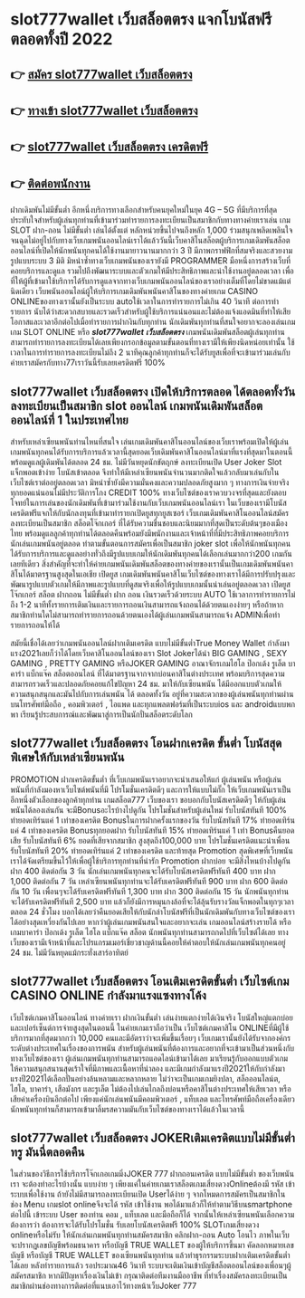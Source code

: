 # slot777wallet เว็บสล็อตตรง  แจกโบนัสฟรีตลอดทั้งปี 2022

## 👉 [สมัคร slot777wallet เว็บสล็อตตรง](https://slot777wallet.com/)
## 👉 [ทางเข้า slot777wallet เว็บสล็อตตรง](https://slot777wallet.com/)
## 👉 [slot777wallet เว็บสล็อตตรง เครดิตฟรี](https://slot777wallet.com/)
## 👉 [ติดต่อพนักงาน](https://slot777wallet.com/)


ฝากเดิมพันไม่มีขั้นต่ำ  อีกหนึ่งบริการทางเลือกสำหรับคนยุคใหม่ในยุค 4G – 5G ที่มีบริการที่สุดประทับใจสำหรับผู้เล่นทุกท่านที่เข้ามาร่วมทำรายการลงทะเบียนเป็นสมาชิกกับทางทางค่ายเราเล่น เกม SLOT  ฝาก-ถอน ไม่มีขั้นต่ำ เล่นได้ตั้งแต่ หลักหน่วยขึ้นไปจนถึงหลัก 1,000 ร่วมสนุกเพลิดเพลินใจจนฉุดไม่อยู่ไปกับทางเว็บเกมพนันออนไลน์เราได้แล้ววันนี้เว็บคาสิโนสล็อตผู้บริการเกมเดิมพันสล็อตออนไลน์ที่เปิดให้นักพนันทุกคนได้ใช้งานมายาวนานมากกว่า 3 ปี มีภาพกราฟฟิกที่สมจริงและสวยงาม รูปแบบระบบ 3 มิติ
มิหนำซ้ำทางเว็บเกมพนันของเรายังมี  PROGRAMMER มือหนึ่งการสร้างเว็บที่คอยบริการและดูแล  รวมไปถึงพัฒนาระบบและตัวเกมให้มีประสิทธิภาพและน่าใช้งานอยู่ตลอดเวลา เพื่อที่ให้ผู้ที่เข้ามาใช้บริการได้รับการดูแลจากทางเว็บเกมพนันออนไลน์ของเราอย่างเต็มที่โดยไม่ขาดแม้แต่นิดเดียว เว็บพนันออนไลน์ผู้ให้บริการเกมเดิมพันพนันคาสิโนของทางค่ายเกม CASINO ONLINEของทางเรานั้นยังเป็นระบบ autoใช้เวลาในการทำรายการไม่เกิน 40 วินาที ต่อการทำรายการ นับได้ว่าสะดวกสบายและรวดเร็วสำหรับผู้ใช้บริการแน่นอนและไม่ต้องแจ้งแอดมินที่ทำให้เสียโอกาสและเวลาอีกต่อไปเมื่อทำรายการฝากงินกับทุกท่าน
นักเดิมพันทุกท่านที่สนใจอยากจะลองเล่นเกม เกม SLOT ONLINE หรือ ***slot777wallet เว็บสล็อตตรง*** เกมพนันเดิมพันสล็อตผู้เล่นทุกท่านสามารถทำรายการลงทะเบียนได้เลยเพียงกรอกข้อมูลตามขั้นตอนที่ทางเรามีให้เพียงนิดหน่อยเท่านั้น ใช้เวลาในการทำรายการลงทะเบียนไม่ถึง 2 นาทีคุณลูกค้าทุกท่านก็จะได้รับยูสเพื่อที่จะเข้ามาร่วมเล่นกับค่ายเราสมัครกับทาง77เราวันนี้รับเลยเครดิตฟรี 100%

## slot777wallet เว็บสล็อตตรง เปิดให้บริการตลอด ได้ตลอดทั้งวันลงทะเบียนเป็นสมาชิก slot ออนไลน์ เกมพนันเดิมพันสล็อตออนไลน์ที่ 1 ในประเทศไทย

สำหรับเหล่าเซียนพนันท่านไหนที่สนใจ เล่นเกมเดิมพันคาสิโนออนไลน์ของเว็บเราพร้อมเปิดให้ผู้เล่นเกมพนันทุกคนได้รับการบริการแล้วเวลานี้สุดยอดเว็บเดิมพันคาสิโนออนไลน์มาที่แรงที่สุดมาในตอนนี้ พร้อมดูแลผู้เดิมพันได้ตลอด 24 ชม. ไม่มีวันหยุดนักขัตฤกษ์ ลงทะเบียนเปิด User Joker Slot แจ็กพอตเข้าง่าย โบนัสเข้าตลอด จึงทำให้มีเหล่าเซียนพนันจำนวนมากติดใจแล้วกลับมาเล่นกับในเว็บไซต์เราต่ออยู่ตลอดเวลา มิหนำซ้ำยังมีความมั่นคงและความปลอดภัยสูงมาก ๆ ทางการเงินจ่ายจริงทุกยอดแน่นอนไม่มีประวัติการโกง CREDIT 100% ทางเว็บไซต์ของเราควบวงจรที่สุดและยังตอบโจทย์ในการเล่นของนักเดิมพันที่เข้ามาร่วมใช้งานกับเว็บเกมพนันออนไลน์เรา
ในเว็บของเรามีโบนัสเครดิตฟรีแจกให้กับนักลงทุนที่เข้ามาทำรายกเปิดยูสทุกยูสเซอร์ เว็บเกมเดิมพันคาสิโนออนไลน์สมัครลงทะเบียนเป็นสมาชิก สล็อตโจ๊กเกอร์ ที่ได้รับความชื่นชอบและนิยมมากที่สุดเป็นระดับต้นๆของเมืองไทย พร้อมดูแลลูกค้าทุกท่านได้ตลอดคืนพร้อมยังมีพนักงานและเจ้าหน้าที่ที่มีประสิทธิภาพคอยบริการนักเล่นเกมพนันอยู่ตลอด ทำตามขั้นตอนการสมัครเพื่อเป็นสมาชิก joker slot เพื่อให้นักพนันทุกคนได้รับการบริการและดูแลอย่างทั่วถึงมีรูปแบบเกมให้นักเดิมพันทุกคนได้เลือกเล่นมากกว่า200 เกมกันเลยทีเดียว
สิ่งสำคัญที่จะทำให้ค่ายเกมพนันเดิมพันสล็อตของทางค่ายของเรานั้นเป็นเกมเดิมพันพนันคาสิโนได้มาตรฐานสูงสุดในเอเชีย เปิดยูส  เกมเดิมพันพนันคาสิโนเว็บไซต์ของทางเราได้มีการปรับปรุงและพัฒนารูปแบบตัวเกมให้มีภาพและรูปแบบที่ดูสมจริงเพื่อให้รูปแบบเกมนั้นน่าเล่นอยู่ตลอดเวลา เปิดยูส โจ๊กเกอร์ สล็อต ฝากถอน ไม่มีขั้นต่ำ ฝาก ถอน เงินรวดเร็วด้วยระบบ AUTO ใช้เวลาการทำรายการไม่ถึง 1-2 นาทีทั้งรายการเติมเงินและรายการถอนเงินสามารถแจ้งถอนได้ด้วยตนเองง่ายๆ หรือถ้าหากสมาชิกท่านใดไม่สามารถทำรายการถอนด้วยตนเองได้ผู้เล่นเกมพนันสามารถแจ้ง ADMINเพื่อทำรายการถอนให้ได้

สมัยนี้เชื่อได้เลยว่าเกมพนันออนไลน์ฝากเติมเครดิต แบบไม่มีขั้นต่ำTrue Money Wallet กำลังมาแรง2021เลยก็ว่าได้โดยเว็บคาสิโนออนไลน์ของเรา Slot Jokerได้นำ BIG GAMING , SEXY GAMING , PRETTY GAMING หรือJOKER GAMING อาณาจักรเกมไฮโล ป๊อกเด้ง รูเล็ต บาคาร่า แบ็กแจ๊ค สล็อตออนไลน์ ที่ได้มาตรฐานจากจากบ่อนคาสิโนต่างประเทศ พร้อมบริการสุดความสามารถรวดเร็วและปลอดภัยคอยแก้ไขปัญหา 24 ชม. มาให้กับเซียนพนัน ได้มีออกแบบตัวเกมให้ความสนุกสนุกและมันไปกับการเล่นพนัน ได้ ตลอดทั้งวัน อยู่ที่ความสะดวกของผู้เล่นพนันทุกท่านผ่านบนโทรศัพท์มือถือ , คอมพิวเตอร์ , ไอแพด และทุกแพลตฟอร์มที่เป็นระบบios และ androidแบบพกพา เรียนรู้ประสบการณ์และพัฒนาสู่การเป็นนักปั่นสล็อตระดับโลก

## slot777wallet เว็บสล็อตตรง โอนฝากเครดิต ขั้นต่ำ โบนัสสุดพิเศษให้กับเหล่าเซียนพนัน

 PROMOTION  ฝากเครดิตขั้นต่ำ ที่เว็บเกมพนันเราอยากจะนำเสนอให้แก่  ผู้เล่นพนัน หรือผู้เล่นพนันที่กำลังมองหาเว็บไซต์พนันที่มี โปรโมชั่นเครดิตดีๆ และการให้แบบไม่กั๊ก ให้เว็บเกมพนันเราเป็นอีกหนึ่งตัวเลือกของลูกค้าทุกท่าน เกมสล็อต777 เว็บของเรา ขอบอกกับโบนัสเครดิตดีๆ ให้กับผู้เล่นพนันได้ลองเล่นกัน จะมีBonusอะไรบ้างไปดูกัน
โปรโมชั่นสำหรับผู้เล่นใหม่ รับโบนัสทันที 100% ทำยอดเทิร์นแค่ 1 เท่าของเครดิต
Bonusในการฝากครั้งแรกของวัน รับโบนัสทันที 17% ทำยอดเทิร์นแค่ 4 เท่าของเครดิต
Bonusทุกยอดฝาก รับโบนัสทันที 15% ทำยอดเทิร์นแค่ 1 เท่า
Bonusคืนยอดเสีย รับโบนัสทันที 6% ยอดที่เสียจากสมาชิก สูงสุดถึง100,000 บาท
โปรโมชั่นเครดิตแนะนำเพื่อน รับโบนัสทันที 20% ทำยอดเทิร์นแค่ 2 เท่าของเครดิต
และท้ายสุด Promotion สุดพิเศษที่เว็บพนันเราได้จัดเตรียมขึ้นไว้ให้เพื่อผู้ใช้บริการทุกท่านที่น่ารัก  Promotion ฝากบ่อย จะมีสิ่งไหนบ้างไปดูกัน
ฝาก 400 ติดต่อกัน 3 วัน นักเล่นเกมพนันทุกคนจะได้รับโบนัสเครดิตฟรีทันที 400 บาท
ฝาก 1,000 ติดต่อกัน 7 วัน เหล่าเซียนพนันทุกท่านจะได้รับเครดิตฟรีทันที 900 บาท
ฝาก 600 ติดต่อกัน 10 วัน เพื่อนๆจะได้รับเครดิตฟรีทันที 1,300 บาท
ฝาก 300 ติดต่อกัน 15 วัน นักพนันทุกท่านจะได้รับเครดิตฟรีทันที 2,500 บาท
แล้วก็ยังมีการหมุนกงล้อที่จะได้ลุ้นรับรางวัลแจ็กพอตในทุกๆเวลา ตลอด 24 ชั่วโมง บอกได้เลยว่าคืนยอดเสียให้กับนักล่าโบนัสฟรีที่เป็นนักเดิมพันกับทางเว็บไซต์ของเราได้อย่างสุดเหวี่ยงกันไปเลย หากว่าผู้เล่นเกมพนันสนใจและอยากจะเล่น เกมออนไลน์สร้างรายได้ หรือเกมบาคาร่า ป๊อกเด้ง รูเล็ต ไฮโล แบ็กแจ๊ค สล็อต นักพนันทุกท่านสามารถกดไปที่เว็บไซต์ได้เลย ทางเว็บของเรามีเจ้าหน้าที่และโปรแกรมเมอร์เชี่ยวชาญด้านนี้คอยให้คำตอบให้นักเล่นเกมพนันทุกคนอยู่ 24 ชม. ไม่มีวันหยุดแม้กระทั่งเสาร์อาทิตย์

## slot777wallet เว็บสล็อตตรง โอนเติมเครดิตขั้นต่ำ  เว็บไซต์เกม CASINO ONLINE กำลังมาแรงแซงทางโค้ง

เว็บไซต์เกมคาสิโนออนไลน์ ทางค่ายเรา ฝากเงินขั้นต่ำ เล่นง่ายแตกง่ายได้เงินจริง โบนัสใหญ่แตกบ่อยและเปอร์เซ็นต์การจ่ายสูงสุดในตอนนี้ ในค่ายเกมเราถือว่าเป็น เว็บไซต์เกมคาสิโน ONLINEที่มีผู้ใช้บริการมากที่สุดมากกว่า 10,000 คนและมีอัตราว่าจะเพิ่มขึ้นเรื่อยๆ เว็บเกมเรานั้นยังได้รับจากองค์กรระดับต่างประเทศในเรื่องของการพนัน สำหรับผู้เล่นพนันที่ต้องการและอยากที่จะเข้ามาเป็นส่วนหนึ่งกับทางเว็บไซต์ของเรา ผู้เล่นเกมพนันทุกท่านสามารถแอดไลน์เข้ามาได้เลย
	มาเรียนรู้กับออกแบบตัวเกมให้ความสนุกสนานสุดเร้าใจที่มีภาพและเนื้อหาที่น่าลอง และมีเกมกำลังมาแรงปี2021ให้กับกำลังมาแรงปี2021ได้เลือกปั่นอย่างล้นหลามและหลากหลาย  ไม่ว่าจะเป็นเกมเกมยิงปลา, สล็อออนไลน์ต, ไฮโล, บาคาร่า, เสือมังกร และรูเล็ต ไม่ต้องไปเล่นไกลถึงบ่อนหรือคาสิโนต่างประเทศให้เสียเวลา หรือเสียค่าเครื่องบินอีกต่อไป เพียงแค่นักเล่นพนันมีคอมพิวเตอร์ , แท็บเลต และโทรศัพท์มือถือเครื่องเดียวนักพนันทุกท่านก็สามารถเข้ามาลิ้มรสความมันกับเว็บไซต์ของทางเราได้แล้วในเวลานี้

## slot777wallet เว็บสล็อตตรง JOKERเติมเครดิตแบบไม่มีขั้นต่ำทรู มันนี่ตลอดคืน

ในส่วนของวิธีการใช้บริการโจ๊กเกอเกมมิ่งJOKER 777 ฝากถอนเครดิต แบบไม่มีขั้นต่ำ ของเว็บพนันเรา จะต้องทำอะไรบ้างนั้น แบบง่าย ๆ เพียงแค่ในค่ายเกมเราสล็อตเกมเสี่ยงดวงOnlineต้องมี รหัส เข้าระบบเพื่อใช้งาน ถ้ายังไม่มีสามารถลงทะเบียนเปิด Userได้ง่าย ๆ จากโหมดการสมัครเป็นสมาชิกในช่อง Menu เกมslot onlineจึงจะได้ รหัส เข้าใช้งาน พอได้มาแล้วก็ให้ทำตามวิธีบนsmartphone ต่อไปนี้
เข้าระบบ User  ของท่าน คอม , แท็บเลต และมือถือก็ได้
จากนั้นให้เหล่าเซียนพนันเลือกความต้องการว่า ต้องการจะได้รับโปรโมชั่น รับเลยโบนัสเครดิตฟรี 100% SLOTเกมเสี่ยงดวง onlineหรือไม่รับ
ให้นักเล่นเกมพนันทุกท่านสมัครสมาชิก คลิกฝาก-ถอน Auto โอนไว ภาพในเว็บจะปรากฏเลขบัญชีพร้อมธนาคาร หรือบัญชี TRUE WALLET ของผู้ให้บริการขึ้นมา
คัดลอกหมายเลขบัญชี หรือบัญชี  TRUE WALLET ของเซียนพนันทุกท่าน แล้วทำธุรกรรมระบบฝากเติมเครดิตขั้นต่ำได้เลย
หลังทำรายการแล้ว รอประมาณ46 วินาที ระบบจะเติมเงินเข้าบัญชีสล็อตออนไลน์ของเพื่อนๆผู้สมัครสมาชิก
หากมีปัญหาเรื่องเงินไม่เข้า กรุณาติดต่อทีมงานมืออาชีพ ที่ทำเรื่องสมัครลงทะเบียนเป็นสมาชิกผ่านช่องทางการติดต่อที่แนบเอาไว้ทางหน้าเว็บJoker 777


